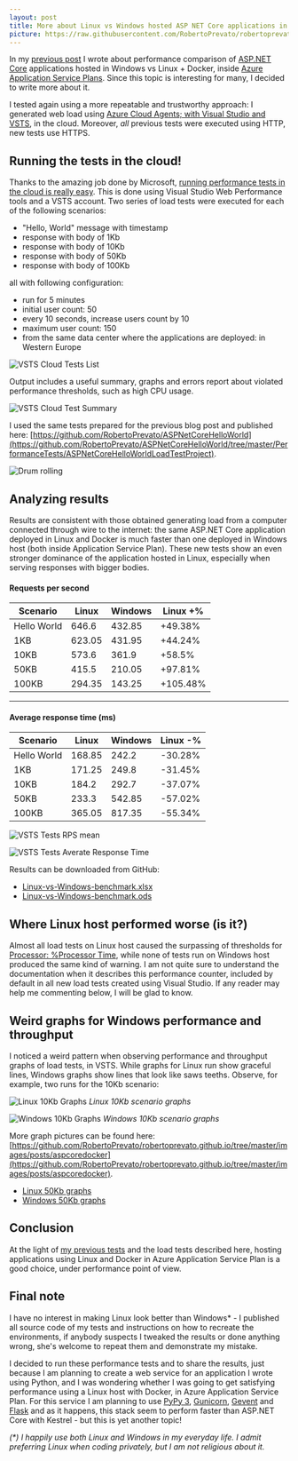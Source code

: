 ```yaml
---
layout: post
title: More about Linux vs Windows hosted ASP NET Core applications in Azure Application Service Plan
picture: https://raw.githubusercontent.com/RobertoPrevato/robertoprevato.github.io/master/images/posts/aspcoredocker/win-vs-linux-azure-host.png
---
```


In my [previous post](https://robertoprevato.github.io/Comparing-Linux-hosted-to-Windows-hosted-ASP-NET-Core-applications-in-Azure-Application-Service-Plan/) I wrote about performance comparison of [ASP.NET Core](https://docs.microsoft.com/en-us/aspnet/core/) applications hosted in Windows vs Linux + Docker, inside [Azure Application Service Plans](https://docs.microsoft.com/en-us/azure/app-service/azure-web-sites-web-hosting-plans-in-depth-overview). Since this topic is interesting for many, I decided to write more about it. 

I tested again using a more repeatable and trustworthy approach: I generated web load using [Azure Cloud Agents; with Visual Studio and VSTS](https://docs.microsoft.com/en-us/vsts/load-test/getting-started-with-performance-testing), in the cloud. Moreover, *all* previous tests were executed using HTTP, new tests use HTTPS.

## Running the tests in the cloud!
Thanks to the amazing job done by Microsoft, [running performance tests in the cloud is really easy](https://docs.microsoft.com/en-us/vsts/load-test/getting-started-with-performance-testing). This is done using Visual Studio Web Performance tools and a VSTS account. Two series of load tests were executed for each of the following scenarios:
* "Hello, World" message with timestamp
* response with body of 1Kb
* response with body of 10Kb
* response with body of 50Kb
* response with body of 100Kb

all with following configuration:
* run for 5 minutes
* initial user count: 50
* every 10 seconds, increase users count by 10
* maximum user count: 150
* from the same data center where the applications are deployed: in Western Europe

![VSTS Cloud Tests List](https://raw.githubusercontent.com/RobertoPrevato/robertoprevato.github.io/master/images/posts/aspcoredocker/load-tests-list.png)

Output includes a useful summary, graphs and errors report about violated performance thresholds, such as high CPU usage. 

![VSTS Cloud Test Summary](https://raw.githubusercontent.com/RobertoPrevato/robertoprevato.github.io/master/images/posts/aspcoredocker/loadtest-summary.png)

I used the same tests prepared for the previous blog post and published here: [https://github.com/RobertoPrevato/ASPNetCoreHelloWorld](https://github.com/RobertoPrevato/ASPNetCoreHelloWorld/tree/master/PerformanceTests/ASPNetCoreHelloWorldLoadTestProject).

![Drum rolling](https://raw.githubusercontent.com/RobertoPrevato/robertoprevato.github.io/master/images/posts/aspcoredocker/drum-roll.gif)

## Analyzing results
Results are consistent with those obtained generating load from a computer connected through wire to the internet: the same ASP.NET Core application deployed in Linux and Docker is much faster than one deployed in Windows host (both inside Application Service Plan). These new tests show an even stronger dominance of the application hosted in Linux, especially when serving responses with bigger bodies.

#### Requests per second

| Scenario | Linux | Windows | Linux +% |
|----------|-------|---------|-------|
| Hello World | 646.6 | 432.85 | +49.38% |
| 1KB | 623.05 | 431.95 | +44.24% |
| 10KB | 573.6 | 361.9 | +58.5% |
| 50KB | 415.5 | 210.05 | +97.81% |
| 100KB | 294.35 | 143.25 | +105.48% |

---

#### Average response time (ms)

| Scenario | Linux | Windows | Linux -% |
|---------|-------|--------|-------|
| Hello World | 168.85 | 242.2 | -30.28% |
| 1KB | 171.25 | 249.8 | -31.45% |
| 10KB | 184.2 | 292.7 | -37.07% |
| 50KB | 233.3 | 542.85 | -57.02% |
| 100KB | 365.05 | 817.35 | -55.34% |


![VSTS Tests RPS mean](https://raw.githubusercontent.com/RobertoPrevato/robertoprevato.github.io/master/images/posts/aspcoredocker/vsts-cloud-tests-rps-mean.png)

![VSTS Tests Averate Response Time](https://raw.githubusercontent.com/RobertoPrevato/robertoprevato.github.io/master/images/posts/aspcoredocker/vsts-cloud-tests-avg-response-time.png)

Results can be downloaded from GitHub:
* [Linux-vs-Windows-benchmark.xlsx](https://github.com/RobertoPrevato/robertoprevato.github.io/raw/master/documents/aspcoredocker/Linux-vs-Windows-benchmark.xlsx)
* [Linux-vs-Windows-benchmark.ods](https://github.com/RobertoPrevato/robertoprevato.github.io/raw/master/documents/aspcoredocker/Linux-vs-Windows-benchmark.ods)

## Where Linux host performed worse (is it?)
Almost all load tests on Linux host caused the surpassing of thresholds for [Processor: %Processor Time](https://technet.microsoft.com/en-us/library/bb734903.aspx), while none of tests run on Windows host produced the same kind of warning. I am not quite sure to understand the documentation when it describes this performance counter, included by default in all new load tests created using Visual Studio. If any reader may help me commenting below, I will be glad to know.

## Weird graphs for Windows performance and throughput
I noticed a weird pattern when observing performance and throughput graphs of load tests, in VSTS. While graphs for Linux run show graceful lines, Windows graphs show lines that look like saws teeths. Observe, for example, two runs for the 10Kb scenario:

![Linux 10Kb Graphs](https://raw.githubusercontent.com/RobertoPrevato/robertoprevato.github.io/master/images/posts/aspcoredocker/linux-10kb-graphs.png)
_Linux 10Kb scenario graphs_

![Windows 10Kb Graphs](https://raw.githubusercontent.com/RobertoPrevato/robertoprevato.github.io/master/images/posts/aspcoredocker/windows-10kb-graphs.png)
_Windows 10Kb scenario graphs_

More graph pictures can be found here: [https://github.com/RobertoPrevato/robertoprevato.github.io/tree/master/images/posts/aspcoredocker](https://github.com/RobertoPrevato/robertoprevato.github.io/tree/master/images/posts/aspcoredocker).

* [Linux 50Kb graphs](https://raw.githubusercontent.com/RobertoPrevato/robertoprevato.github.io/master/images/posts/aspcoredocker/linux-50kb-graphs.png)
* [Windows 50Kb graphs](https://raw.githubusercontent.com/RobertoPrevato/robertoprevato.github.io/master/images/posts/aspcoredocker/windows-50kb-graphs.png)

## Conclusion
At the light of [my previous tests](https://robertoprevato.github.io/Comparing-Linux-hosted-to-Windows-hosted-ASP-NET-Core-applications-in-Azure-Application-Service-Plan/) and the load tests described here, hosting applications using Linux and Docker in Azure Application Service Plan is a good choice, under performance point of view. 

## Final note

I have no interest in making Linux look better than Windows* - I published all source code of my tests and instructions on how to recreate the environments, if anybody suspects I tweaked the results or done anything wrong, she's welcome to repeat them and demonstrate my mistake. 

I decided to run these performance tests and to share the results, just because I am planning to create a web service for an application I wrote using Python, and I was wondering whether I was going to get satisfying performance using a Linux host with Docker, in Azure Application Service Plan. For this service I am planning to use [PyPy 3](http://pypy.org), [Gunicorn](http://gunicorn.org), [Gevent](http://sdiehl.github.io/gevent-tutorial/#greenlets) and [Flask](http://flask.pocoo.org) and as it happens, this stack seem to perform faster than ASP.NET Core with Kestrel - but this is yet another topic!

_(*) I happily use both Linux and Windows in my everyday life. I admit preferring Linux when coding privately, but I am not religious about it._